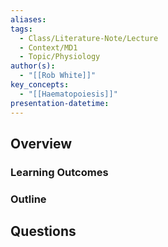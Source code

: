```yaml
---
aliases: 
tags:
  - Class/Literature-Note/Lecture
  - Context/MD1
  - Topic/Physiology
author(s):
  - "[[Rob White]]"
key_concepts:
  - "[[Haematopoiesis]]"
presentation-datetime:
---
```



## Overview
### Learning Outcomes

### Outline

## Questions




